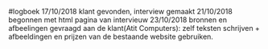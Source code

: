 #logboek 
17/10/2018 klant gevonden, interview gemaakt
21/10/2018 begonnen met html pagina van intervieuw
23/10/2018 bronnen en afbeelingen gevraagd aan de klant(Atit Computers): zelf teksten schrijven + afbeeldingen en prijzen van de bestaande website gebruiken.
